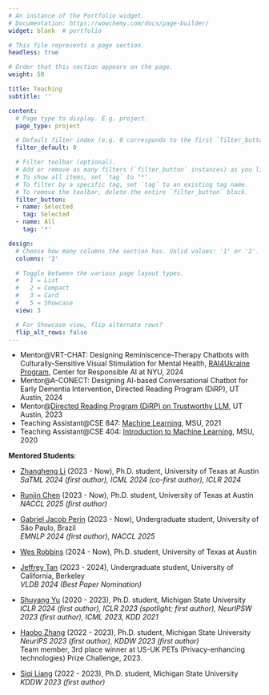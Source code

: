 ```yaml
---
# An instance of the Portfolio widget.
# Documentation: https://wowchemy.com/docs/page-builder/
widget: blank  # portfolio

# This file represents a page section.
headless: true

# Order that this section appears on the page.
weight: 50

title: Teaching
subtitle: ''

content:
  # Page type to display. E.g. project.
  page_type: project

  # Default filter index (e.g. 0 corresponds to the first `filter_button` instance below).
  filter_default: 0

  # Filter toolbar (optional).
  # Add or remove as many filters (`filter_button` instances) as you like.
  # To show all items, set `tag` to "*".
  # To filter by a specific tag, set `tag` to an existing tag name.
  # To remove the toolbar, delete the entire `filter_button` block.
  filter_button:
  - name: Selected
    tag: Selected
  - name: All
    tag: '*'

design:
  # Choose how many columns the section has. Valid values: '1' or '2'.
  columns: '2'

  # Toggle between the various page layout types.
  #   1 = List
  #   2 = Compact
  #   3 = Card
  #   5 = Showcase
  view: 3

  # For Showcase view, flip alternate rows?
  flip_alt_rows: false
---
```


<!-- **Courses**: -->
* Mentor@VRT-CHAT: Designing Reminiscence-Therapy Chatbots with Culturally-Sensitive Visual Stimulation for Mental Health, [RAI4Ukraine Program](https://airesponsibly.net/RAIforUkraine/), Center for Responsible AI at NYU, 2024
* Mentor@A-CONECT: Designing AI-based Conversational Chatbot for Early Dementia Intervention, Directed Reading Program (DiRP), UT Austin, 2024
* Mentor@[Directed Reading Program (DiRP) on Trustworthy LLM](/project/dirp-trust-llm/), UT Austin, 2023
* Teaching Assistant@CSE 847: [Machine Learning](https://msu-ml.github.io/), MSU, 2021
* Teaching Assistant@CSE 404: [Introduction to Machine Learning](https://msu-ml.github.io/), MSU, 2020


**Mentored Students**:
<!-- Co-mentored with my advisor:
* Zhangheng Li, PhD student at UTAustin, GenAI Privacy ([SaTML'24](publication/2023finetune_privacy/))
* Haobo Zhang, PhD student at MSU, DL Privacy ([NeurIPS'23](publication/2023neurips_i2f/))
* Shuyang Yu, PhD student at MSU, AI Security ([ICLR'24](publication/2023one_image_watermark/), [ICML'23](publication/datafree_backdoor2023icml/), [ICLR'23 Spotlight](publication/foster2023/)) -->

- [Zhangheng Li](https://scholar.google.com/citations?user=NZCLqZMAAAAJ&hl=zh-CN) (2023 - Now), Ph.D. student, University of Texas at Austin  
  _SaTML 2024 (first author), ICML 2024 (co-first author), ICLR 2024_

- [Runjin Chen](https://chenrunjin.github.io/) (2023 - Now), Ph.D. student, University of Texas at Austin  
  _NACCL 2025 (first author)_

- [Gabriel Jacob Perin](https://scholar.google.com/citations?user=Ihn-OugAAAAJ&hl=en) (2023 - Now), Undergraduate student, University of São Paulo, Brazil  
  _EMNLP 2024 (first author)_, _NACCL 2025_

- [Wes Robbins](https://wes-robbins.xyz/) (2024 - Now), Ph.D. student, University of Texas at Austin

- [Jeffrey Tan](https://www.linkedin.com/in/tanjeffreyz/) (2023 - 2024), Undergraduate student, University of California, Berkeley  
  _VLDB 2024 (Best Paper Nomination)_

- [Shuyang Yu](https://scholar.google.com.hk/citations?user=ftBPf3oAAAAJ&hl=en) (2020 - 2023), Ph.D. student, Michigan State University  
  _ICLR 2024 (first author), ICLR 2023 (spotlight; first author), NeurIPSW 2023 (first author), ICML 2023, KDD 2021_

- [Haobo Zhang](https://scholar.google.com/citations?user=uiNEZZQAAAAJ&hl=en) (2022 - 2023), Ph.D. student, Michigan State University  
  _NeurIPS 2023 (first author), KDDW 2023 (first author)_  
  Team member, 3rd place winner at US-UK PETs (Privacy-enhancing technologies) Prize Challenge, 2023.

- [Siqi Liang](https://agentds.github.io/) (2022 - 2023), Ph.D. student, Michigan State University  
  _KDDW 2023 (first author)_
